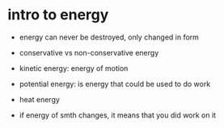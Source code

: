# intro to energy

- energy can never be destroyed, only changed in form

* conservative vs non-conservative energy

- kinetic energy: energy of motion
- potential energy: is energy that could be used to do work
- heat energy

- if energy of smth changes, it means that you did work on it

